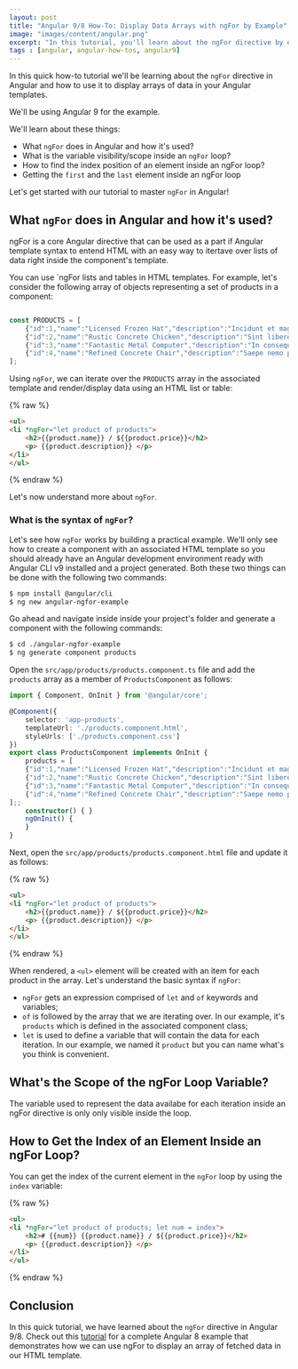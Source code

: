 ```yaml
---
layout: post
title: "Angular 9/8 How-To: Display Data Arrays with ngFor by Example"
image: "images/content/angular.png"
excerpt: "In this tutorial, you'll learn about the ngFor directive by example in Angular 9" 
tags : [angular, angular-how-tos, angular9]
---
```


In this quick how-to tutorial we'll be learning about the  `ngFor`  directive in Angular and how to use it to display arrays of data in your Angular templates.

We'll be using Angular 9 for the example.

We'll learn about these things:
 
-   What  `ngFor`  does in Angular and how it's used?
-   What is the variable visibility/scope inside an `ngFor` loop?
-   How to find the index position of an element inside an ngFor loop?
-   Getting the  `first`  and the  `last`  element inside an ngFor loop



Let's get started with our tutorial to master  `ngFor`  in Angular! 


## What  `ngFor`  does in Angular and how it's used?

ngFor is a core Angular directive that can be used as a part if Angular template syntax to entend HTML with an easy way to itertave over lists of data right inside the component's template.
  
You can use `ngFor lists and tables in HTML templates. For example, let's consider the following array of objects representing a set of products in a component:

```ts

const PRODUCTS = [
	{"id":1,"name":"Licensed Frozen Hat","description":"Incidunt et magni","price":"170.00","quantity":56840},
	{"id":2,"name":"Rustic Concrete Chicken","description":"Sint libero mollitia","price":"302.00","quantity":9358},
	{"id":3,"name":"Fantastic Metal Computer","description":"In consequuntur cupiditat","price":"279.00","quantity":90316},
	{"id":4,"name":"Refined Concrete Chair","description":"Saepe nemo praesentium","price":"760.00","quantity":5899}
];
```

Using `ngFor`, we can iterate over the `PRODUCTS` array in the associated template and render/display data using an HTML list or table:

{% raw %}
```html
<ul>
<li *ngFor="let product of products">
	<h2>{{product.name}} / ${{product.price}}</h2>
	<p> {{product.description}} </p>
</li>
</ul>
```
{% endraw %}

Let's now understand more about `ngFor`.

### What is the syntax of `ngFor`?

Let's see how  `ngFor` works by building a practical example. We'll only see how to create a component with an associated HTML template so you should already have an Angular development environment ready with Angular CLI v9 installed and a project generated. Both these two things can be done with the following two commands:

```bash
$ npm install @angular/cli
$ ng new angular-ngfor-example
```

Go ahead and navigate inside inside your project's folder and generate a component with the following commands:

```bash
$ cd ./angular-ngfor-example
$ ng generate component products 
```

Open the `src/app/products/products.component.ts` file and add the `products` array as a member of `ProductsComponent` as follows:

```ts
import { Component, OnInit } from '@angular/core';  

@Component({  
	selector: 'app-products',  
	templateUrl: './products.component.html',  
	styleUrls: ['./products.component.css']  
})  
export class ProductsComponent implements OnInit {
	products = [
	{"id":1,"name":"Licensed Frozen Hat","description":"Incidunt et magni","price":"170.00","quantity":56840},
	{"id":2,"name":"Rustic Concrete Chicken","description":"Sint libero mollitia","price":"302.00","quantity":9358},
	{"id":3,"name":"Fantastic Metal Computer","description":"In consequuntur cupiditat","price":"279.00","quantity":90316},
	{"id":4,"name":"Refined Concrete Chair","description":"Saepe nemo praesentium","price":"760.00","quantity":5899}
];;
	constructor() { }
	ngOnInit() {
	}
}
```

Next, open the `src/app/products/products.component.html` file and update it as follows:

{% raw %}
```html
<ul>
<li *ngFor="let product of products">
	<h2>{{product.name}} / ${{product.price}}</h2>
	<p> {{product.description}} </p>
</li>
</ul>
```
{% endraw %}

When rendered, a `<ul>` element will be created with an item for each product in the array.  Let's understand the basic syntax if  `ngFor`:

-  `ngFor`  gets an expression comprised of `let` and `of` keywords and variables;
- `of` is followed by the array that we are iterating over. In our example, it's `products` which is defined in the associated component class;
- `let` is used to define a variable that will contain the data for each iteration. In our example, we named it `product` but you can name what's you think is convenient.

## What's the Scope of the ngFor Loop Variable? 

The variable used to represent the data availabe for each iteration inside an ngFor directive is only  only visible inside the loop.

## How to Get the Index of an Element Inside an ngFor Loop? 

You can get the index of the current element in the `ngFor` loop by using the  `index`  variable:


{% raw %}
```html
<ul>
<li *ngFor="let product of products; let num = index">
	<h2># {{num}} {{product.name}} / ${{product.price}}</h2>
	<p> {{product.description}} </p>
</li>
</ul>
```
{% endraw %}


## Conclusion

In this quick tutorial, we have learned about the `ngFor` directive in Angular 9/8. Check out this [tutorial](https://www.techiediaries.com/html-tutorial) for a complete Angular 8 example that demonstrates how we can use ngFor to display an array of fetched data in our HTML template.
